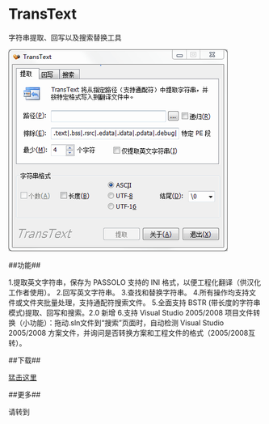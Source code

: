 TransText
=========

字符串提取、回写以及搜索替换工具

![](Release/TransText.gif)

##功能##

1.提取英文字符串，保存为 PASSOLO 支持的 INI 格式，以便工程化翻译（供汉化工作者使用）。
2.回写英文字符串。
3.查找和替换字符串。
4.所有操作均支持文件或文件夹批量处理，支持通配符搜索文件。
5.全面支持 BSTR (带长度的字符串模式)提取、回写和搜索。2.0 新增
6.支持 Visual Studio 2005/2008 项目文件转换（小功能）：拖动.sln文件到“搜索”页面时，自动检测 Visual Studio 2005/2008 方案文件，并询问是否转换方案和工程文件的格式（2005/2008互转）。

##下载##

[猛击这里](Release/TransText.exe)

##更多##

请转到 [](http://yonsm.net/transtext/)

